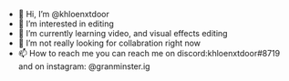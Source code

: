 - 👋 Hi, I’m @khloenxtdoor
- 👀 I’m interested in editing
- 🌱 I’m currently learning video, and visual effects editing 
- 💞️ I’m not really looking for collabration right now 
- 📫 How to reach me you can reach me on discord:khloenxtdoor#8719 and on instagram: @granminster.ig
<!---
khloenxtdoor/khloenxtdoor is a ✨ special ✨ repository because its `README.md` (this file) appears on your GitHub profile.
You can click the Preview link to take a look at your changes.
--->
